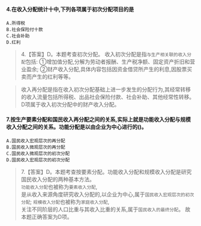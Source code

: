 #### 4.在收入分配统计十中,下列各项属于初次分配项目的是
    A.所得税
    B.社会保险付十款
    C.社会补助
    D.红利
>   4.【答案】D。本题考查初次分配。
收入初次分配是指`与生产相关联的收入分配`包括:
①增加值分配,分解为劳动者报酬、生产税净额、固定资产折旧和营业盈余;
②财产收入分配,具体内容包括因资金借贷所产生的利息,因股票买卖而产生的红利等等。

>   收入再分配是指在收入初次分配基础上进一步发生的分配行为,其经常转移的收入流量包括所得税、出品社会保险付款、社会补助、其他经常性转移。D项属于收入初次分配中的财产收入分配。

#### 7.按生产要素分配和国民收入再分配之间的关系,实际上就是功能收入分配与规模收入分配之间的关系。功能分配是以由企业为中心进行的()。
    A.国民收入宏观层次的再分配
    B.国民收入微观层次的再分配
    C.国民收入微观层次的初次分配
    D.国民收入宏观层次的初次分配
>   7.【答案】D。本题考查按要素分配。功能收入分配和规模收入分配是研究国民收入分配的两种基本方法。  
`功能收入分配`也被称为`要素收入分配`,   
    是从收入来源角度研究收入分配的,以企业为中心,属于`国民收入宏观层次的初次分配`;
`规模收入分配`也被称为`家庭收入分配`,   
    关注不同阶层的人口比重与其收入比重的关系,属于`国民收入的最终分配`。
故本题正确答案为D项。     




























